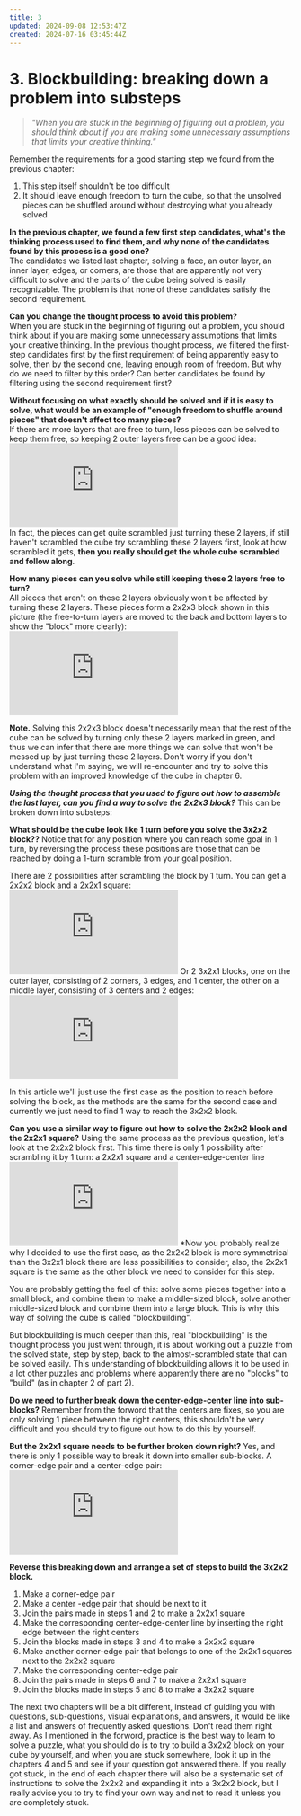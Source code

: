 ```yaml
---
title: 3
updated: 2024-09-08 12:53:47Z
created: 2024-07-16 03:45:44Z
---
```


# 3. Blockbuilding: breaking down a problem into substeps

> *"When you are stuck in the beginning of figuring out a problem, you should think about if you are making some unnecessary assumptions that limits your creative thinking."*

Remember the requirements for a good starting step we found from the previous chapter:

1.  This step itself shouldn't be too difficult
2.  It should leave enough freedom to turn the cube, so that the unsolved pieces can be shuffled around without destroying what you already solved

**In the previous chapter, we found a few first step candidates, what's the thinking process used to find them, and why none of the candidates found by this process is a good one?**  
The candidates we listed last chapter, solving a face, an outer layer, an inner layer, edges, or corners, are those that are apparently not very difficult to solve and the parts of the cube being solved is easily recognizable. The problem is that none of these candidates satisfy the second requirement.

**Can you change the thought process to avoid this problem?**  
When you are stuck in the beginning of figuring out a problem, you should think about if you are making some unnecessary assumptions that limits your creative thinking. In the previous thought process, we filtered the first-step candidates first by the first requirement of being apparently easy to solve, then by the second one, leaving enough room of freedom. But why do we need to filter by this order? Can better candidates be found by filtering using the second requirement first?

**Without focusing on what exactly should be solved and if it is easy to solve, what would be an example of "enough freedom to shuffle around pieces" that doesn't affect too many pieces?**  
If there are more layers that are free to turn, less pieces can be solved to keep them free, so keeping 2 outer layers free can be a good idea:  
![](https://cube.rider.biz/visualcube.php?fmt=svg&size=200&pzl=3&fc=ddddddddddddddddddddddddddd&arw=U8U2-green-s13,F2F8-green-s13,F2F0-green-s13,R0R2-green-s13)  
In fact, the pieces can get quite scrambled just turning these 2 layers, if still haven't scrambled the cube try scrambling these 2 layers first, look at how scrambled it gets, **then you really should get the whole cube scrambled and follow along**.

**How many pieces can you solve while still keeping these 2 layers free to turn?**  
All pieces that aren't on these 2 layers obviously won't be affected by turning these 2 layers. These pieces form a 2x2x3 block shown in this picture (the free-to-turn layers are moved to the back and bottom layers to show the "block" more clearly):  
![](https://cube.rider.biz/visualcube.php?fmt=svg&size=200&pzl=3&fc=dddwwwwwwrrdrrddddggggggddd&arw=U2U0-green-s13,R2R8-green-s13,F8F6-green-s13,R6R8-green-s13)

**Note.** Solving this 2x2x3 block doesn't necessarily mean that the rest of the cube can be solved by turning only these 2 layers marked in green, and thus we can infer that there are more things we can solve that won't be messed up by just turning these 2 layers. Don't worry if you don't understand what I'm saying, we will re-encounter and try to solve this problem with an improved knowledge of the cube in chapter 6.

***Using the thought process that you used to figure out how to assemble the last layer, can you find a way to solve the 2x2x3 block?***
This can be broken down into substeps:

**What should be the cube look like 1 turn before you solve the 3x2x2 block??**
Notice that for any position where you can reach some goal in 1 turn, by reversing the process these positions are those that can be reached by doing a 1-turn scramble from your goal position.

There are 2 possibilities after scrambling the block by 1 turn. You can get a 2x2x2 block and a 2x2x1 square:
![](https://cube.rider.biz/visualcube.php?fmt=svg&size=200&pzl=3&fc=dddwwdwwddddrrdrrdggdggwddw&arw=F8F2-green)
Or 2 3x2x1 blocks, one on the outer layer, consisting of 2 corners, 3 edges, and 1 center, the other on a middle layer, consisting of 3 centers and 2 edges:
![](https://cube.rider.biz/visualcube.php?fmt=svg&size=200&pzl=3&fc=dwwdwwdwwgggrrdddddoogggddd&arw=F2F0-green)

In this article we'll just use the first case as the position to reach before solving the block, as the methods are the same for the second case and currently we just need to find 1 way to reach the 3x2x2 block.

**Can you use a similar way to figure out how to solve the 2x2x2 block and the 2x2x1 square?**
Using the same process as the previous question, let's look at the 2x2x2 block first. This time there is only 1 possibility after scrambling it by 1 turn: a 2x2x1 square and a center-edge-center line
![](https://cube.rider.biz/visualcube.php?fmt=svg&size=200&pzl=3&fc=dwwdwwddddggrrddddddddggddd&arw=R2R0-y)
\*Now you probably realize why I decided to use the first case, as the 2x2x2 block is more symmetrical than the 3x2x1 block there are less possibilities to consider, also, the 2x2x1 square is the same as the other block we need to consider for this step.

You are probably getting the feel of this: solve some pieces together into a small block, and combine them to make a middle-sized block, solve another middle-sized block and combine them into a large block. This is why this way of solving the cube is called "blockbuilding". 

But blockbuilding is much deeper than this, real "blockbuilding" is the thought process you just went through, it is about working out a puzzle from the solved state, step by step, back to the almost-scrambled state that can be solved easily. This understanding of blockbuilding allows it to be used in a lot other puzzles and problems where apparently there are no "blocks" to "build" (as in chapter 2 of part 2).

**Do we need to further break down the center-edge-center line into sub-blocks?**
Remember from the forword that the centers are fixes, so you are only solving 1 piece between the right centers, this shouldn't be very difficult and you should try to figure out how to do this by yourself.

**But the 2x2x1 square needs to be further broken down right?**
Yes, and there is only 1 possible way to break it down into smaller sub-blocks. A corner-edge pair and a center-edge pair:
![](https://cube.rider.biz/visualcube.php?fmt=svg&size=200&pzl=3&fc=ddddwddwddddrddrdddgdddwddw&arw=F8F2-green)

**Reverse this breaking down and arrange a set of steps to build the 3x2x2 block.**
1. Make a corner-edge pair
2. Make a center -edge pair that should be next to it
3. Join the pairs made in steps 1 and 2 to make a 2x2x1 square
4. Make the corresponding center-edge-center line by inserting the right edge between the right centers
5. Join the blocks made in steps 3 and 4 to make a 2x2x2 square
6. Make another corner-edge pair that belongs to one of the 2x2x1 squares next to the 2x2x2 square
7. Make the corresponding center-edge pair
8. Join the pairs made in steps 6 and 7 to make a 2x2x1 square
9. Join the blocks made in steps 5 and 8 to make a 3x2x2 square

The next two chapters will be a bit different, instead of guiding you with questions, sub-questions, visual explanations, and answers, it would be like a list and answers of frequently asked questions. Don't read them right away. As I mentioned in the forword, practice is the best way to learn to solve a puzzle, what you should do is to try to build a 3x2x2 block on your cube by yourself, and when you are stuck somewhere, look it up in the chapters 4 and 5 and see if your question got answered there. If you really got stuck, in the end of each chapter there will also be a systematic set of instructions to solve the 2x2x2 and expanding it into a 3x2x2 block, but I really advise you to try to find your own way and not to read it unless you are completely stuck.
